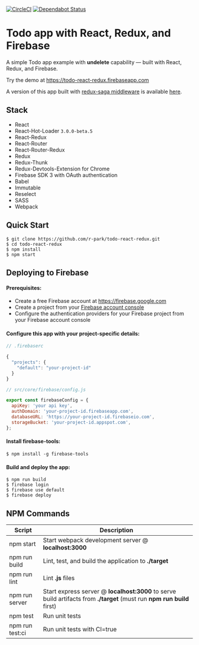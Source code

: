[![CircleCI](https://circleci.com/gh/r-park/todo-react-redux.svg?style=shield&circle-token=6caf8c493bd66544717ff9a47ae01d8be036e53c)](https://circleci.com/gh/r-park/todo-react-redux)
[![Dependabot Status](https://api.dependabot.com/badges/status?host=github&repo=anyulled/todo-react-redux)](https://dependabot.com)

# Todo app with React, Redux, and Firebase

A simple Todo app example with **undelete** capability — built with React, Redux, and Firebase.

Try the demo at https://todo-react-redux.firebaseapp.com

A version of this app built with [redux-saga middleware](https://github.com/yelouafi/redux-saga) is available [here](https://github.com/r-park/todo-redux-saga).

## Stack

- React
- React-Hot-Loader `3.0.0-beta.5`
- React-Redux
- React-Router
- React-Router-Redux
- Redux
- Redux-Thunk
- Redux-Devtools-Extension for Chrome
- Firebase SDK 3 with OAuth authentication
- Babel
- Immutable
- Reselect
- SASS
- Webpack

## Quick Start

```shell
$ git clone https://github.com/r-park/todo-react-redux.git
$ cd todo-react-redux
$ npm install
$ npm start
```

## Deploying to Firebase

#### Prerequisites:

- Create a free Firebase account at https://firebase.google.com
- Create a project from your [Firebase account console](https://console.firebase.google.com)
- Configure the authentication providers for your Firebase project from your Firebase account console

#### Configure this app with your project-specific details:

```javascript
// .firebaserc

{
  "projects": {
    "default": "your-project-id"
  }
}
```

```javascript
// src/core/firebase/config.js

export const firebaseConfig = {
  apiKey: 'your api key',
  authDomain: 'your-project-id.firebaseapp.com',
  databaseURL: 'https://your-project-id.firebaseio.com',
  storageBucket: 'your-project-id.appspot.com',
};
```

#### Install firebase-tools:

```shell
$ npm install -g firebase-tools
```

#### Build and deploy the app:

```shell
$ npm run build
$ firebase login
$ firebase use default
$ firebase deploy
```

## NPM Commands

| Script          | Description                                                                                                             |
| --------------- | ----------------------------------------------------------------------------------------------------------------------- |
| npm start       | Start webpack development server @ **localhost:3000**                                                                   |
| npm run build   | Lint, test, and build the application to **./target**                                                                   |
| npm run lint    | Lint **.js** files                                                                                                      |
| npm run server  | Start express server @ **localhost:3000** to serve build artifacts from **./target** (must run **npm run build** first) |
| npm test        | Run unit tests                                                                                                          |
| npm run test:ci | Run unit tests with CI=true                                                                                             |
